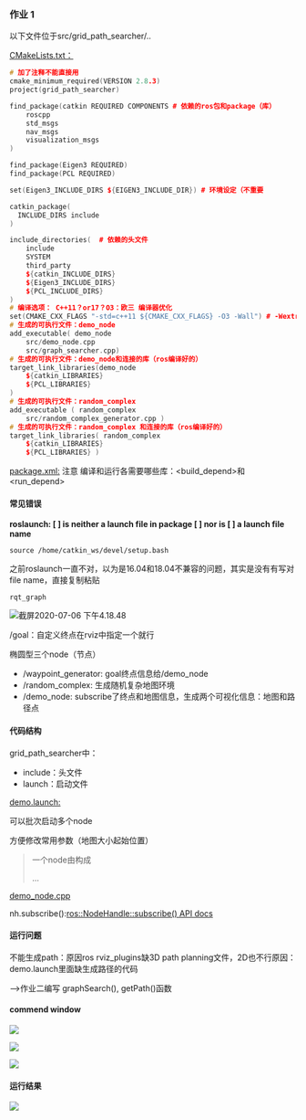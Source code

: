 ### 作业 1

以下文件位于src/grid_path_searcher/..

<u>CMakeLists.txt：</u> 

```c++
# 加了注释不能直接用
cmake_minimum_required(VERSION 2.8.3)
project(grid_path_searcher)

find_package(catkin REQUIRED COMPONENTS # 依赖的ros包和package（库）
    roscpp 
    std_msgs
    nav_msgs
    visualization_msgs 
)

find_package(Eigen3 REQUIRED)
find_package(PCL REQUIRED)

set(Eigen3_INCLUDE_DIRS ${EIGEN3_INCLUDE_DIR}) # 环境设定（不重要

catkin_package(
  INCLUDE_DIRS include
)

include_directories(  # 依赖的头文件
    include 
    SYSTEM 
    third_party
    ${catkin_INCLUDE_DIRS} 
    ${Eigen3_INCLUDE_DIRS} 
    ${PCL_INCLUDE_DIRS}
)
# 编译选项： C++11？or17？O3：欧三 编译器优化
set(CMAKE_CXX_FLAGS "-std=c++11 ${CMAKE_CXX_FLAGS} -O3 -Wall") # -Wextra -Werror
# 生成的可执行文件：demo_node
add_executable( demo_node 
    src/demo_node.cpp
    src/graph_searcher.cpp)
# 生成的可执行文件：demo_node和连接的库（ros编译好的）
target_link_libraries(demo_node 
    ${catkin_LIBRARIES}
    ${PCL_LIBRARIES} 
)
# 生成的可执行文件：random_complex 
add_executable ( random_complex 
    src/random_complex_generator.cpp )
# 生成的可执行文件：random_complex 和连接的库（ros编译好的）
target_link_libraries( random_complex
    ${catkin_LIBRARIES}
    ${PCL_LIBRARIES} )  

```

<u>package.xml:</u> 注意 编译和运行各需要哪些库：<build_depend>和<run_depend>

#### 常见错误

**roslaunch: [ ] is neither a launch file in package [ ] nor is [ ] a launch file name**

```shell
source /home/catkin_ws/devel/setup.bash
```



之前roslaunch一直不对，以为是16.04和18.04不兼容的问题，其实是没有有写对file name，直接复制粘贴

```shell
rqt_graph
```

![截屏2020-07-06 下午4.18.48](/Users/Jian/Documents/GitHub/motion_planning_robots/image/%25E6%2588%25AA%25E5%25B1%258F2020-07-06%2520%25E4%25B8%258B%25E5%258D%25884.18.48.png)

/goal：自定义终点在rviz中指定一个就行

椭圆型三个node（节点）

- /waypoint_generator: goal终点信息给/demo_node
- /random_complex: 生成随机复杂地图环境
- /demo_node: subscribe了终点和地图信息，生成两个可视化信息：地图和路径点

#### 代码结构

grid_path_searcher中：

- include：头文件
- launch：启动文件

<u>demo.launch:</u>

可以批次启动多个node

方便修改常用参数（地图大小起始位置）

>   一个node由构成
>
>   <node>
>
>   ...
>
>   </node>

<u>demo_node.cpp</u>

nh.subscribe():[ros::NodeHandle::subscribe() API docs](http://www.ros.org/doc/api/roscpp/html/classros_1_1NodeHandle.html#3b8e4b07d397119cd5c5e4439b170cbc)

#### 运行问题

不能生成path：原因ros rviz_plugins缺3D path planning文件，2D也不行原因：demo.launch里面缺生成路径的代码

-->作业二编写 graphSearch(), getPath()函数

#### commend window

![](img/hw1_2.png)

![](img/hw1_3.png)

![](img/hw1_4.png)

#### 运行结果

![](img/hw1_1.png)

